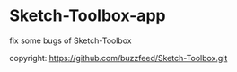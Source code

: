 # Sketch-Toolbox-app
fix some bugs of Sketch-Toolbox

copyright: https://github.com/buzzfeed/Sketch-Toolbox.git
